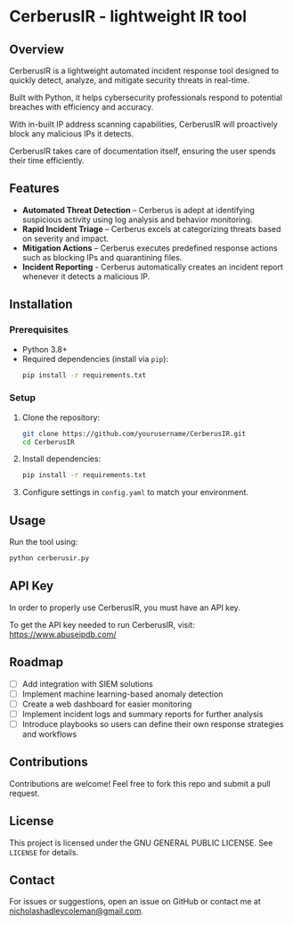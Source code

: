 # CerberusIR - lightweight IR tool

## Overview
CerberusIR is a lightweight automated incident response tool designed to quickly detect, analyze, and mitigate security threats in real-time. 

Built with Python, it helps cybersecurity professionals respond to potential breaches with efficiency and accuracy.

With in-built IP address scanning capabilities, CerberusIR will proactively block any malicious IPs it detects. 

CerberusIR takes care of documentation itself, ensuring the user spends their time efficiently.

## Features
- **Automated Threat Detection** – Cerberus is adept at identifying suspicious activity using log analysis and behavior monitoring.
- **Rapid Incident Triage** – Cerberus excels at categorizing threats based on severity and impact.
- **Mitigation Actions** – Cerberus executes predefined response actions such as blocking IPs and quarantining files.
- **Incident Reporting** - Cerberus automatically creates an incident report whenever it detects a malicious IP.

## Installation
### Prerequisites
- Python 3.8+
- Required dependencies (install via `pip`):
  ```bash
  pip install -r requirements.txt
  ```

### Setup
1. Clone the repository:
   ```bash
   git clone https://github.com/yourusername/CerberusIR.git
   cd CerberusIR
   ```
2. Install dependencies:
   ```bash
   pip install -r requirements.txt
   ```
3. Configure settings in `config.yaml` to match your environment.

## Usage
Run the tool using:
```bash
python cerberusir.py
```
## API Key
In order to properly use CerberusIR, you must have an API key.

To get the API key needed to run CerberusIR, visit: https://www.abuseipdb.com/

## Roadmap
- [ ] Add integration with SIEM solutions
- [ ] Implement machine learning-based anomaly detection
- [ ] Create a web dashboard for easier monitoring
- [ ] Implement incident logs and summary reports for further analysis
- [ ] Introduce playbooks so users can define their own response strategies and workflows

## Contributions
Contributions are welcome! Feel free to fork this repo and submit a pull request.

## License
This project is licensed under the GNU GENERAL PUBLIC LICENSE. See `LICENSE` for details.

## Contact
For issues or suggestions, open an issue on GitHub or contact me at [nicholashadleycoleman@gmail.com](mailto:nicholashadleycoleman@gmail.com).
